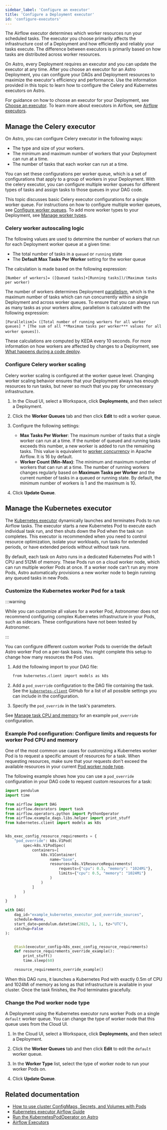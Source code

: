 ```yaml
---
sidebar_label: 'Configure an executor'
title: 'Configure a Deployment executor'
id: 'configure-executors'
---
```


<head>
  <meta name="description" content="Learn how to select and manage Astro executors." />
  <meta name="og:description" content="Learn how to select and manage Astro executors." />
</head>

The Airflow executor determines which worker resources run your scheduled tasks. The executor you choose primarily affects the infrastructure cost of a Deployment and how efficiently and reliably your tasks execute. The difference between executors is primarily based on how tasks are distributed across worker resources.

On Astro, every Deployment requires an executor and you can update the executor at any time. After you choose an executor for an Astro Deployment, you can configure your DAGs and Deployment resources to maximize the executor's efficiency and performance. Use the information provided in this topic to learn how to configure the Celery and Kubernetes executors on Astro.

For guidance on how to choose an executor for your Deployment, see [Choose an executor](configure-deployment-resources.md#choose-an-executor). To learn more about executors in Airflow, see [Airflow executors](https://docs.astronomer.io/learn/airflow-executors-explained).

## Manage the Celery executor

On Astro, you can configure Celery executor in the following ways:

- The type and size of your workers.
- The minimum and maximum number of workers that your Deployment can run at a time.
- The number of tasks that each worker can run at a time.

You can set these configurations per worker queue, which is a set of configurations that apply to a group of workers in your Deployment. With the celery executor, you can configure multiple worker queues for different types of tasks and assign tasks to those queues in your DAG code.

This topic discusses basic Celery executor configurations for a single worker queue. For instructions on how to configure multiple worker queues, see [Configure worker queues](configure-worker-queues.md). To add more worker types to your Deployment, see [Manage worker types](modify-cluster.md#manage-worker-types).

### Celery worker autoscaling logic

The following values are used to determine the number of workers that run for each Deployment worker queue at a given time:

- The total number of tasks in a `queued` or `running` state
- The **Default Max Tasks Per Worker** setting for the worker queue

The calculation is made based on the following expression:

`[Number of workers]= ([Queued tasks]+[Running tasks])/(Maximum tasks per worker)`

The number of workers determines Deployment [parallelism](https://airflow.apache.org/docs/apache-airflow/stable/configurations-ref.html#parallelism), which is the maximum number of tasks which can run concurrently within a single Deployment and across worker queues. To ensure that you can always run as many tasks as your workers allow, parallelism is calculated with the following expression:

`[Parallelism]= ([Total number of running workers for all worker queues] * [The sum of all **Maximum tasks per worker*** values for all worker queues])`.

These calculations are computed by KEDA every 10 seconds. For more information on how workers are affected by changes to a Deployment, see [What happens during a code deploy](deploy-code.md#what-happens-during-a-code-deploy).

### Configure Celery worker scaling

Celery worker scaling is configured at the worker queue level. Changing worker scaling behavior ensures that your Deployment always has enough resources to run tasks, but never so much that you pay for unnecessary infrastructure.

1. In the Cloud UI, select a Workspace, click **Deployments**, and then select a Deployment.

2. Click the **Worker Queues** tab and then click **Edit** to edit a worker queue.

3. Configure the following settings:

    - **Max Tasks Per Worker**: The maximum number of tasks that a single worker can run at a time. If the number of queued and running tasks exceeds this number, a new worker is added to run the remaining tasks. This value is equivalent to [worker concurrency](https://airflow.apache.org/docs/apache-airflow/stable/configurations-ref.html#worker-concurrency) in Apache Airflow. It is 16 by default.
    - **Worker Count (Min-Max)**: The minimum and maximum number of workers that can run at a time. The number of running workers changes regularly based on **Maximum Tasks per Worker** and the current number of tasks in a queued or running state. By default, the minimum number of workers is 1 and the maximum is 10.
    
4. Click **Update Queue**.

## Manage the Kubernetes executor

The [Kubernetes executor](https://airflow.apache.org/docs/apache-airflow/stable/core-concepts/executor/kubernetes.html) dynamically launches and terminates Pods to run Airflow tasks. The executor starts a new Kubernetes Pod to execute each individual task run, and then shuts down the Pod when the task run completes. This executor is recommended when you need to control resource optimization, isolate your workloads, run tasks for extended periods, or have extended periods without without task runs.

By default, each task on Astro runs in a dedicated Kubernetes Pod with 1 CPU and 512Mi of memory. These Pods run on a cloud worker node, which can run multiple worker Pods at once. If a worker node can't run any more Pods, Astro automatically provisions a new worker node to begin running any queued tasks in new Pods.

### Customize the Kubernetes worker Pod for a task

:::warning

While you can customize all values for a worker Pod, Astronomer does not recommend configuring complex Kubernetes infrastructure in your Pods, such as sidecars. These configurations have not been tested by Astronomer.

:::

You can configure different custom worker Pods to override the default Astro worker Pod on a per-task basis. You might complete this setup to change how many resources the Pod uses.

1. Add the following import to your DAG file:

    ```sh
    from kubernetes.client import models as k8s
    ```

2. Add a `pod_override` configuration to the DAG file containing the task. See the [`kubernetes-client`](https://github.com/kubernetes-client/python/blob/master/kubernetes/docs/V1Container.md) GitHub for a list of all possible settings you can include in the configuration.
3. Specify the `pod_override` in the task's parameters.

See [Manage task CPU and memory](#manage-task-cpu-and-memory) for an example `pod_override` configuration. 

### Example Pod configuration: Configure limits and requests for worker Pod CPU and memory

One of the most common use cases for customizing a Kubernetes worker Pod is to request a specific amount of resources for a task. When requesting resources, make sure that your requests don't exceed the available resources in your current [Pod worker node type](#change-the-pod-worker-node-type).

The following example shows how you can use a `pod_override` configuration in your DAG code to request custom resources for a task:

```python
import pendulum
import time

from airflow import DAG
from airflow.decorators import task
from airflow.operators.python import PythonOperator
from airflow.example_dags.libs.helper import print_stuff
from kubernetes.client import models as k8s


k8s_exec_config_resource_requirements = {
    "pod_override": k8s.V1Pod(
        spec=k8s.V1PodSpec(
            containers=[
                k8s.V1Container(
                    name="base",
                    resources=k8s.V1ResourceRequirements(
                        requests={"cpu": 0.5, "memory": "1024Mi"},
                        limits={"cpu": 0.5, "memory": "1024Mi"}
                    )
                )
            ]
        )
    )
}

with DAG(
    dag_id="example_kubernetes_executor_pod_override_sources",
    schedule=None,
    start_date=pendulum.datetime(2023, 1, 1, tz="UTC"),
    catchup=False
):


    @task(executor_config=k8s_exec_config_resource_requirements)
    def resource_requirements_override_example():
        print_stuff()
        time.sleep(60)

    resource_requirements_override_example()
```

When this DAG runs, it launches a Kubernetes Pod with exactly 0.5m of CPU and 1024Mi of memory as long as that infrastructure is available in your cluster. Once the task finishes, the Pod terminates gracefully.

### Change the Pod worker node type

A Deployment using the Kubernetes executor runs worker Pods on a single `default` worker queue. You can change the type of worker node that this queue uses from the Cloud UI.

1. In the Cloud UI, select a Workspace, click **Deployments**, and then select a Deployment.

2. Click the **Worker Queues** tab and then click **Edit** to edit the `default` worker queue.

3. In the **Worker Type** list, select the type of worker node to run your worker Pods on.

4. Click **Update Queue**.

## Related documentation

- [How to use cluster ConfigMaps, Secrets, and Volumes with Pods](https://airflow.apache.org/docs/apache-airflow-providers-cncf-kubernetes/stable/operators.html#how-to-use-cluster-configmaps-secrets-and-volumes-with-pod)
- [Kubernetes executor Airflow Guide](https://airflow.apache.org/docs/apache-airflow/2.1.2/executor/kubernetes.html)
- [Run the KubernetesPodOperator on Astro](kubernetespodoperator.md)
- [Airflow Executors](https://docs.astronomer.io/learn/airflow-executors-explained)
